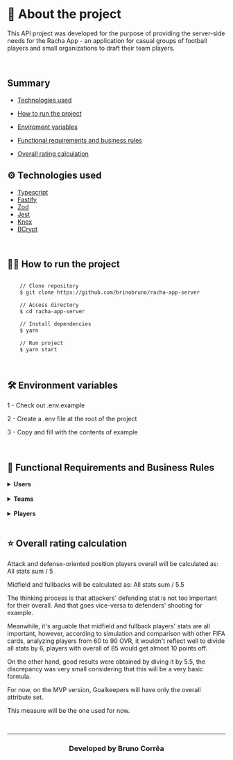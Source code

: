 # 🔖 About the project

This API project was developed for the purpose of providing the server-side needs for the Racha App - an application for casual groups of football players and small organizations to draft their team players.

<br />

## Summary
- [Technologies used](https://github.com/brinobruno/racha-app-server#%EF%B8%8F-technologies-used)

- [How to run the project](https://github.com/brinobruno/racha-app-server#-how-to-run-the-project)

- [Enviroment variables](https://github.com/brinobruno/racha-app-server#%EF%B8%8F-environment-variables)

- [Functional requirements and business rules](https://github.com/brinobruno/racha-app-server#-functional-requirements-and-business-rules)

- [Overall rating calculation](https://github.com/brinobruno/racha-app-server#-overall-rating-calculation)

## ⚙️ Technologies used

- [Typescript](https://www.typescriptlang.org)
- [Fastify](https://www.fastify.io)
- [Zod](https://zod.dev)
- [Jest](https://jestjs.io)
- [Knex](https://knexjs.org)
- [BCrypt](https://www.npmjs.com/package/bcryptjs)

<br />

## 👍🏻 How to run the project

```bash

    // Clone repository
    $ git clone https://github.com/brinobruno/racha-app-server

    // Access directory
    $ cd racha-app-server

    // Install dependencies
    $ yarn

    // Run project
    $ yarn start
```

<br />

## 🛠️ Environment variables
1 - Check out .env.example

2 - Create a .env file at the root of the project

3 - Copy and fill with the contents of example

<br />

## 💼 Functional Requirements and Business Rules
<details>
<summary>
  <strong>Users</strong>
</summary>

  <strong>Functional Requirements</strong>

  - [X] Must be possible to create a new user.
  - [X] Must be possible to list all existing users.
  - [X] Must be possible to list an existing user's account.
  - [X] Must be possible for a user to list all teams and players they made.
  - [X] Must be possible for an existing user to login to their account.
  - [X] Must be possible for an existing user to logout from their account.
  - [X] Must be possible for an existing user to updated their own account.
  - [X] Must be possible for an existing user to delete their own account.

  <strong>Business Rules</strong>
  - [X] Login, logout, update and delete operations for a user must only be allowed to be made by the user themself.
  - [X] Logout, update and delete operations must only be allowed if a user is logged in, containing the correct session ID.
  - [X] User must only visualize teams and players created by them.

</details>
<br />

<details>
<summary>
  <strong>Teams</strong>
</summary>

  <strong>Functional Requirements</strong>
  - [X] A user must be able to create a new team/new teams.
  - [X] A user must be able to list all of their existing teams.
  - [X] A user must be able to list one of their existing teams.
  - [X] Must be possible for a user to list all teams and players they made.
  - [X] A user must be able to update their own team.
  - [X] A user must be able to delete their own team.

  <strong>Business Rules</strong>
  - [X] All operations for a team must only be allowed to be made by the user who created the team.
  - [X] All operations for a team must only be allowed if a user is logged in, containing the correct session ID.

</details>
<br />

<details>
<summary>
  <strong>Players</strong>
</summary>

  <strong>Functional Requirements</strong>
  - [X] A team must be able to create a new player/new players.
  - [X] A team must be able to list all of their existing players.
  - [X] A team must be able to list one of their existing players.
  - [X] It must be possible for a team to list all players they made.
  - [X] A team must be able to update their own players.
  - [X] A team must be able to delete their own players.

  <strong>Business Rules</strong>
  - [X] All operations for a player must only be allowed to be made by the user who created the team.
  - [X] All operations for a player must only be allowed if a user is logged in, containing the correct session ID.

</details>
<br />

## ⭐ Overall rating calculation
Attack and defense-oriented position players overall will be calculated as:
All stats sum / 5

Midfield and fullbacks will be calculated as:
All stats sum / 5.5

The thinking process is that attackers' defending stat is not too important for their overall. And that goes vice-versa to defenders' shooting for example.

Meanwhile, it's arguable that midfield and fullback players' stats are all important, however, according to simulation and comparison with other FIFA cards, analyzing players from 60 to 90 OVR, it wouldn't reflect well to divide all stats by 6, players with overall of 85 would get almost 10 points off.

On the other hand, good results were obtained by diving it by 5.5, the discrepancy was very small considering that this will be a very basic formula.

For now, on the MVP version, Goalkeepers will have only the overall attribute set.

This measure will be the one used for now.

<br />

---

<h3 align="center">Developed by Bruno Corrêa </h3>